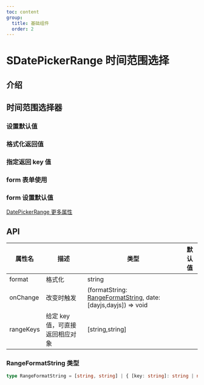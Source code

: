 ```yaml
---
toc: content
group:
  title: 基础组件
  order: 2
---
```


# SDatePickerRange 时间范围选择

## 介绍

## 时间范围选择器

### 设置默认值

<code src="./demos/default.tsx"></code>

### 格式化返回值

<code src="./demos/index.tsx"></code>

### 指定返回 key 值

<code src="./demos/rangeKeys.tsx"></code>

### form 表单使用

<code src="./demos/form.tsx"></code>

### form 设置默认值

<code src="./demos/formSet.tsx"></code>

[DatePickerRange 更多属性](https://ant-design.antgroup.com/components/date-picker-cn#api)

## API

| 属性名    | 描述                            | 类型                                                                                                                     | 默认值 |
| --------- | ------------------------------- | ------------------------------------------------------------------------------------------------------------------------ | ------ |
| format    | 格式化                          | string                                                                                                                   |        |
| onChange  | 改变时触发                      | (formatString: [RangeFormatString](/components/S-date-picker-range#rangeformatstring-类型), date: [dayjs,dayjs]) => void |        |
| rangeKeys | 给定 key 值，可直接返回相应对象 | [string,string]                                                                                                          |        |

### RangeFormatString 类型

```typescript
type RangeFormatString = [string, string] | { [key: string]: string | null };
```
